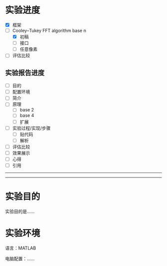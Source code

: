 

# 实验进度

- [x] 框架
- [ ] Cooley–Tukey FFT algorithm base n
    - [x] 初稿
    - [ ] 接口
    - [ ] 任意像素
- [ ] 评估比较

## 实验报告进度

- [ ] 目的
- [ ] 配置环境
- [ ] 简介
- [ ] 原理
    - [ ] base 2
    - [ ] base 4
    - [ ] 扩展
- [ ] 实验过程/实现/步骤
    - [ ] 贴代码
    - [ ] 解析
- [ ] 评估比较
- [ ] 效果展示
- [ ] 心得
- [ ] 引用

---

---

# 实验目的

实验目的是......

# 实验环境

语言：MATLAB

电脑配置：......
